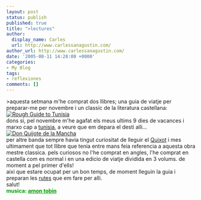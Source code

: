 ```yaml
---
layout: post
status: publish
published: true
title: ">lectures"
author:
  display_name: Carles
  url: http://www.carlessanagustin.com/
author_url: http://www.carlessanagustin.com/
date: '2005-08-11 14:28:00 +0000'
categories:
- My Blog
tags:
- reflexiones
comments: []
---
```

<p>>aquesta setmana m'he comprat dos llibres; una guia de viatje per preparar-me per novembre i un classic de la literatura castellana:<br /><a href="http://www.amazon.com/exec/obidos/tg/detail/-/1843533960/qid=1123760431/sr=8-4/ref=pd_bbs_4/102-2761313-5737733?v=glance&amp;s=books&amp;n=507846" target="_blank"><img src="http://images.amazon.com/images/P/1843533960.01._AA240_SCLZZZZZZZ_.jpg" alt="Rough Guide to Tunisia" border="0" /></a><br />dons si, pel novembre m'he agafat els meus ultims 9 dies de vacances i marxo cap a <a href="http://go.hrw.com/atlas/span_htm/tunisia.htm" target="_blank">tunisia</a>, a veure que em depara el desti alli...<br /><a href="http://www.amazon.com/exec/obidos/tg/detail/-/8420467286/qid=1123760478/sr=8-1/ref=pd_bbs_1/102-2761313-5737733?v=glance&amp;s=books&amp;n=507846" target="_blank"><img src="http://images.amazon.com/images/P/8420467286.01._AA240_SCLZZZZZZZ_.jpg" alt="Don Quijote de la Mancha" border="0" /></a><br />per altre banda sempre havia tingut curiositat de lleguir el <a href="http://www.stat.ucl.ac.be/cours/fsat5/quijote.jpg" target="_blank">Quixot</a> i mes ultimament que tot llibre que tenia entre mans feia referencia a aquesta obra mestre classica. pels curiosos no l'he comprat en angles, l'he comprat en castella com es normal i en una edicio de viatje dividida en 3 volums. de moment a pel primer d'ells!<br />aixi que estare ocupat per un bon temps, de moment lleguin la guia i preparan les <a href="http://www.kirikou.com/tunez/tunez.htm" target="_blank">rutes</a> que em fare per alli.<br />salut!<br /><span style="color:rgb(0,153,0);font-weight:bold;">musica: </span><a style="color:rgb(0,153,0);font-weight:bold;" href="http://www.amontobin.com/" target="_blank">amon tobin</a></p>
